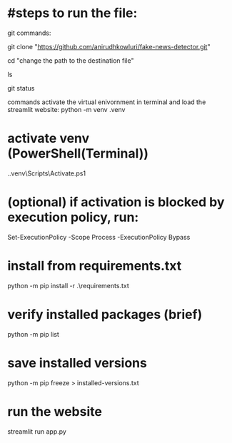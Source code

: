 <h1>#steps to run the file:</h1>

git commands:

git clone "https://github.com/anirudhkowluri/fake-news-detector.git"

cd "change the path to the destination file"

ls

git status

commands activate the virtual enivornment in terminal and load the streamlit website:
python -m venv .venv

# activate venv (PowerShell(Terminal))
.\.venv\Scripts\Activate.ps1

# (optional) if activation is blocked by execution policy, run:
Set-ExecutionPolicy -Scope Process -ExecutionPolicy Bypass


# install from requirements.txt
python -m pip install -r .\requirements.txt

# verify installed packages (brief)
python -m pip list

# save installed versions
python -m pip freeze > installed-versions.txt

# run the website
streamlit run app.py
